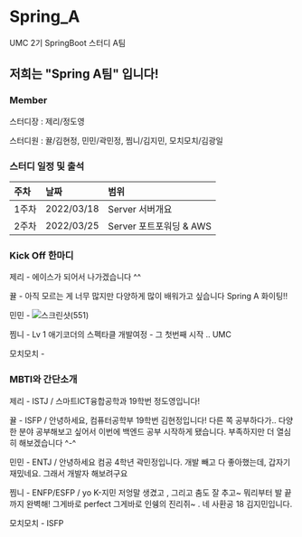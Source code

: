 # Spring_A
UMC 2기 SpringBoot 스터디 A팀

## 저희는 "Spring A팀" 입니다!

### Member
스터디장 : 제리/정도영 

스터디원 : 뀰/김현정, 민민/곽민정, 찜니/김지민, 모치모치/김광일

### 스터디 일정 및 출석

|주차|날짜|범위|
|:---|:---|:---|
|1주차|2022/03/18|Server 서버개요|
|2주차|2022/03/25|Server 포트포워딩 & AWS|


### Kick Off 한마디
제리 - 에이스가 되어서 나가겠습니다 ^^

뀰 - 아직 모르는 게 너무 많지만 다양하게 많이 배워가고 싶습니다 Spring A 화이팅:bangbang:   

민민 - 
![스크린샷(551)](https://user-images.githubusercontent.com/38430523/160151756-adf86b70-fc40-4eb6-817b-fcaa14cc40c2.png)

찜니 - Lv 1 애기코더의 스펙타클 개발여정 - 그 첫번째 시작 .. UMC

모치모치 - 

### MBTI와 간단소개
제리 - ISTJ / 스마트ICT융합공학과 19학번 정도영입니다! 

뀰 - ISFP / 안녕하세요, 컴퓨터공학부 19학번 김현정입니다! 다른 쪽 공부하다가.. 다양한 분야 공부해보고 싶어서 이번에 백엔드 공부 시작하게 됐습니다. 부족하지만 더 열심히 해보겠습니다 ^-^

민민 - ENTJ / 안녕하세요 컴공 4학년 곽민정입니다. 개발 빼고 다 좋아했는데, 갑자기 재밌네요. 그래서 개발자 해보려구요

찜니 - ENFP/ESFP / yo K-지민 저엉말 생겼고 , 그리고 춤도 잘 추고~ 뭐리부터 발 끝까지 완벽해! 그게바로 perfect 그게바로 인쉥의 진리쥐~ . 네 사환공 18 김지민입니다.

모치모치 - ISFP
